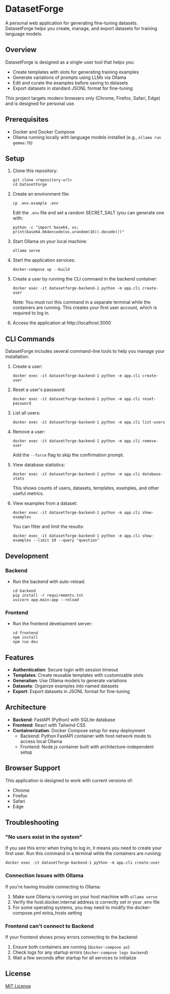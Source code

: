 # DatasetForge

A personal web application for generating fine-tuning datasets. DatasetForge helps you create, manage, and export datasets for training language models.

## Overview

DatasetForge is designed as a single-user tool that helps you:

- Create templates with slots for generating training examples
- Generate variations of prompts using LLMs via Ollama
- Edit and curate the examples before saving to datasets
- Export datasets in standard JSONL format for fine-tuning

This project targets modern browsers only (Chrome, Firefox, Safari, Edge) and is designed for personal use.

## Prerequisites

- Docker and Docker Compose
- Ollama running locally with language models installed (e.g., `ollama run gemma:7b`)

## Setup

1. Clone this repository:
   ```
   git clone <repository-url>
   cd DatasetForge
   ```

2. Create an environment file:
   ```
   cp .env.example .env
   ```
   
   Edit the `.env` file and set a random SECRET_SALT (you can generate one with: 
   ```
   python -c "import base64, os; print(base64.b64encode(os.urandom(16)).decode())"
   ```

3. Start Ollama on your local machine:
   ```
   ollama serve
   ```

4. Start the application services:
   ```
   docker-compose up --build
   ```

5. Create a user by running the CLI command in the backend container:
   ```
   docker exec -it datasetforge-backend-1 python -m app.cli create-user
   ```
   Note: You must run this command in a separate terminal while the containers are running. This creates your first user account, which is required to log in.

6. Access the application at http://localhost:3000

## CLI Commands

DatasetForge includes several command-line tools to help you manage your installation:

1. Create a user:
   ```
   docker exec -it datasetforge-backend-1 python -m app.cli create-user
   ```

2. Reset a user's password:
   ```
   docker exec -it datasetforge-backend-1 python -m app.cli reset-password
   ```

3. List all users:
   ```
   docker exec -it datasetforge-backend-1 python -m app.cli list-users
   ```

4. Remove a user:
   ```
   docker exec -it datasetforge-backend-1 python -m app.cli remove-user
   ```
   Add the `--force` flag to skip the confirmation prompt.

5. View database statistics:
   ```
   docker exec -it datasetforge-backend-1 python -m app.cli database-stats
   ```
   This shows counts of users, datasets, templates, examples, and other useful metrics.

6. View examples from a dataset:
   ```
   docker exec -it datasetforge-backend-1 python -m app.cli show-examples
   ```
   You can filter and limit the results:
   ```
   docker exec -it datasetforge-backend-1 python -m app.cli show-examples --limit 10 --query "question"
   ```

## Development

### Backend

- Run the backend with auto-reload:
  ```
  cd backend
  pip install -r requirements.txt
  uvicorn app.main:app --reload
  ```

### Frontend

- Run the frontend development server:
  ```
  cd frontend
  npm install
  npm run dev
  ```

## Features

- **Authentication**: Secure login with session timeout
- **Templates**: Create reusable templates with customizable slots
- **Generation**: Use Ollama models to generate variations
- **Datasets**: Organize examples into named datasets
- **Export**: Export datasets in JSONL format for fine-tuning

## Architecture

- **Backend**: FastAPI (Python) with SQLite database
- **Frontend**: React with Tailwind CSS
- **Containerization**: Docker Compose setup for easy deployment
  - Backend: Python FastAPI container with host network mode to access local Ollama
  - Frontend: Node.js container built with architecture-independent setup

## Browser Support

This application is designed to work with current versions of:
- Chrome
- Firefox
- Safari
- Edge

## Troubleshooting

### "No users exist in the system"
If you see this error when trying to log in, it means you need to create your first user. Run this command in a terminal while the containers are running:
```
docker exec -it datasetforge-backend-1 python -m app.cli create-user
```

### Connection Issues with Ollama
If you're having trouble connecting to Ollama:
1. Make sure Ollama is running on your host machine with `ollama serve`
2. Verify the host.docker.internal address is correctly set in your .env file
3. For some operating systems, you may need to modify the docker-compose.yml extra_hosts setting

### Frontend can't connect to Backend
If your frontend shows proxy errors connecting to the backend:
1. Ensure both containers are running (`docker-compose ps`)
2. Check logs for any startup errors (`docker-compose logs backend`)
3. Wait a few seconds after startup for all services to initialize

## License

[MIT License](LICENSE)